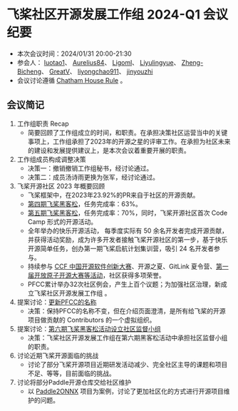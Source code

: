 # 飞桨社区开源发展工作组 2024-Q1 会议纪要

- 本次会议时间：2024/01/31 20:00-21:30
- 参会人： [luotao1](https://github.com/luotao1)、  [Aurelius84](https://github.com/Aurelius84)、  [Ligoml](https://github.com/Ligoml)、  [Liyulingyue](https://github.com/Liyulingyue)、  [Zheng-Bicheng](https://github.com/Zheng-Bicheng)、 [GreatV](https://github.com/GreatV)、 [liyongchao911](https://github.com/liyongchao911)、 [jinyouzhi](https://github.com/jinyouzhi)
- 会议讨论遵循 [Chatham House Rule](https://www.chathamhouse.org/about-us/chatham-house-rule) 。

## 会议简记
1. 工作组职责 Recap
    - 简要回顾了工作组成立的时间，和职责。在承担决策社区运营当中的关键事项上，工作组承担了2023年的开源之星的评审工作。在承担为社区未来的建设和发展提供建议上，是本次会议着重要开展的职责。
2. 工作组成员构成调整决策
    - 决策一：撤销撤销工作组秘书，经讨论通过。
    - 决策二：成员汤诗雨更换为张军，经讨论通过。
3. 飞桨开源社区 2023 年概要回顾
    - 飞桨框架中，在2023年23.92%的PR来自于社区的开源贡献。
    - [第四期飞桨黑客松](https://mp.weixin.qq.com/s/WKF-85UT8vV6O_7ZsJyWGw)，任务完成率：63%。
    - [第五期飞桨黑客松](https://pfcc.blog/posts/hackathon-5th-episode03)，任务完成率：70%，同时，飞桨开源社区首次 Code Camp 形式的开源活动。
    - 全年举办的快乐开源活动， 每季度实际有 50 余名开发者完成开源贡献，并获得活动奖励，成为许多开发者接触飞桨开源社区的第一步，基于快乐开源简单任务，创办第一期飞桨启航计划集训营，吸引 24 名开发者参与。
    - 持续参与 [CCF 中国开源软件创新大赛](https://pfcc.blog/posts/xian-event)、开源之夏、GitLink 夏令营、[第一届开放原子开源大赛等活动](https://pfcc.blog/posts/wuxi-kaifangyuanzi)，社区获得多项荣誉。
    - PFCC累计举办32次社区例会，产生上百个议题；为加强社区治理，新成立飞桨社区开源发展工作组 。
4. 提案讨论：[更新PFCC的名称](https://github.com/PaddlePaddle/community/issues/805)
    - 决策：保持PFCC的名称不变，但在介绍页面澄清，是所有给飞桨的开源项目做贡献的 Contributors 的一个虚拟组织。
5. 提案讨论：[第六期飞桨黑客松活动设立社区监督小组](https://github.com/PaddlePaddle/community/issues/804)
    - 决策：飞桨社区开源发展工作组在第六期黑客松活动中承担社区监督小组的职责。
6. 讨论近期飞桨开源面临的挑战
    - 讨论了部分飞桨开源项目近期研发活动减少、完全社区主导的课题和项目不足、等等，目前面临的挑战。
7. 讨论将部分Paddle开源仓库交给社区维护
    - 以 [Paddle2ONNX](https://github.com/PaddlePaddle/Paddle2ONNX) 项目为案例，讨论了更加社区化的方式进行开源项目维护的问题。
